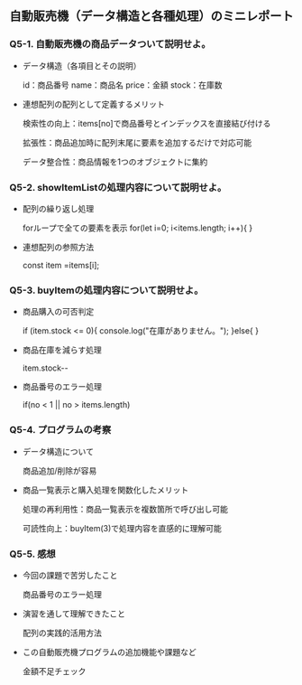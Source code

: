 ## 自動販売機（データ構造と各種処理）のミニレポート
### Q5-1. 自動販売機の商品データついて説明せよ。
* データ構造（各項目とその説明）

  id：商品番号
  name：商品名
  price：金額
  stock：在庫数
* 連想配列の配列として定義するメリット

  検索性の向上：items[no]で商品番号とインデックスを直接結び付ける
  
  拡張性：商品追加時に配列末尾に要素を追加するだけで対応可能
  
  データ整合性：商品情報を1つのオブジェクトに集約
### Q5-2. showItemListの処理内容について説明せよ。
* 配列の繰り返し処理

  forループで全ての要素を表示
  for(let i=0; i<items.length; i++){
  }
* 連想配列の参照方法

  const item =items[i];
### Q5-3. buyItemの処理内容について説明せよ。
* 商品購入の可否判定

  if (item.stock <= 0){
      console.log("在庫がありません。");
  }else{
  }
* 商品在庫を減らす処理

  item.stock--
* 商品番号のエラー処理

  if(no < 1 || no > items.length)
### Q5-4. プログラムの考察
* データ構造について

  商品追加/削除が容易
* 商品一覧表示と購入処理を関数化したメリット

  処理の再利用性：商品一覧表示を複数箇所で呼び出し可能

  可読性向上：buyItem(3)で処理内容を直感的に理解可能
### Q5-5. 感想
* 今回の課題で苦労したこと

  商品番号のエラー処理
* 演習を通して理解できたこと

  配列の実践的活用方法
* この自動販売機プログラムの追加機能や課題など

  金額不足チェック
